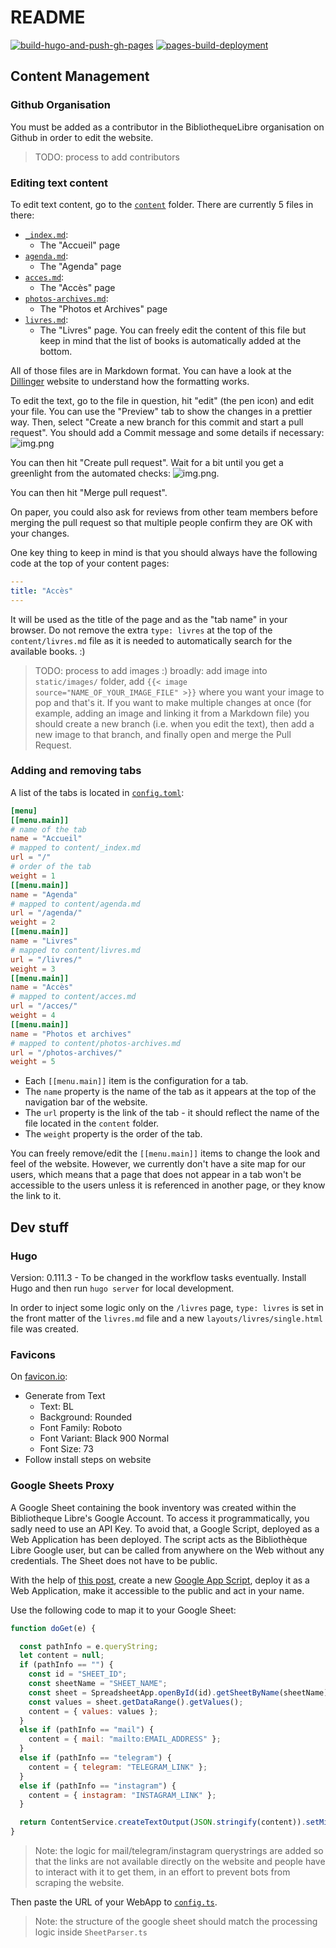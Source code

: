 # README
[![build-hugo-and-push-gh-pages](https://github.com/BibliothequeLibre/BibliothequeLibre.github.io/actions/workflows/deploy.yaml/badge.svg)](https://github.com/BibliothequeLibre/BibliothequeLibre.github.io/actions/workflows/deploy.yaml)
[![pages-build-deployment](https://github.com/BibliothequeLibre/BibliothequeLibre.github.io/actions/workflows/pages/pages-build-deployment/badge.svg)](https://github.com/BibliothequeLibre/BibliothequeLibre.github.io/actions/workflows/pages/pages-build-deployment)

## Content Management

### Github Organisation

You must be added as a contributor in the BibliothequeLibre organisation on Github in order to edit the website.
> TODO: process to add contributors

### Editing text content

To edit text content, go to the [`content`](content) folder. There are currently 5 files in there:

- [`_index.md`](content/_index.md):
    - The "Accueil" page
- [`agenda.md`](content/agenda.md):
  - The "Agenda" page
- [`acces.md`](content/acces.md):
  - The "Accès" page
- [`photos-archives.md`](content/photos-archives.md):
    - The "Photos et Archives" page
- [`livres.md`](content/livres.md):
    - The "Livres" page. You can freely edit the content of this file but keep in mind that the list of books is
      automatically added at the bottom.

All of those files are in Markdown format. You can have a look at the [Dillinger](https://dillinger.io/) website to
understand how the formatting works.

To edit the text, go to the file in question, hit "edit" (the pen icon) and edit your file. You can use the "Preview"
tab to show the changes in a prettier way. Then, select "Create a new branch for this commit and start a pull request".
You should add a Commit message and some details if necessary:
![img.png](readme-images/edit-text.png)

You can then hit "Create pull request". Wait for a bit until you get a greenlight from the automated checks:
![img.png](readme-images/pr-ok.png).

You can then hit "Merge pull request".

On paper, you could also ask for reviews from other team members before merging the pull request so that multiple people
confirm they are OK with your changes.

One key thing to keep in mind is that you should always have the following code at the top of your content pages:
```yaml
---
title: "Accès"
---
```
It will be used as the title of the page and as the "tab name" in your browser. Do not remove the extra `type: livres` at
the top of the `content/livres.md` file as it is needed to automatically search for the available books. :)

> TODO: process to add images :)
> broadly: add image into `static/images/` folder, add `{{< image source="NAME_OF_YOUR_IMAGE_FILE" >}}` where you want your
> image to pop and that's it. If you want to make multiple changes at once (for example, adding an image and linking it 
> from a Markdown file) you should create a new branch (i.e. when you edit the text), then add a new image to that branch, 
> and finally open and merge the Pull Request.

### Adding and removing tabs
A list of the tabs is located in [`config.toml`](config.toml):
```toml
[menu]
[[menu.main]]
# name of the tab
name = "Accueil"
# mapped to content/_index.md
url = "/"
# order of the tab
weight = 1
[[menu.main]]
name = "Agenda"
# mapped to content/agenda.md
url = "/agenda/"
weight = 2
[[menu.main]]
name = "Livres"
# mapped to content/livres.md
url = "/livres/"
weight = 3
[[menu.main]]
name = "Accès"
# mapped to content/acces.md
url = "/acces/"
weight = 4
[[menu.main]]
name = "Photos et archives"
# mapped to content/photos-archives.md
url = "/photos-archives/"
weight = 5
```
- Each `[[menu.main]]` item is the configuration for a tab.
- The `name` property is the name of the tab as it appears at the top of the navigation bar of the website.
- The `url` property is the link of the tab - it should reflect the name of the file located in the `content` folder.
- The `weight` property is the order of the tab.

You can freely remove/edit the `[[menu.main]]` items to change the look and feel of the website. However, we currently
don't have a site map for our users, which means that a page that does not appear in a tab won't be accessible to the 
users unless it is referenced in another page, or they know the link to it.

## Dev stuff

### Hugo

Version: 0.111.3 - To be changed in the workflow tasks eventually. Install Hugo and then run `hugo server` for local
development.

In order to inject some logic only on the `/livres` page, `type: livres` is set in the front matter of the `livres.md`
file and a new `layouts/livres/single.html` file was created.

### Favicons

On [favicon.io](https://favicon.io/favicon-generator):

- Generate from Text
    - Text: BL
    - Background: Rounded
    - Font Family: Roboto
    - Font Variant: Black 900 Normal
    - Font Size: 73
- Follow install steps on website

### Google Sheets Proxy

A Google Sheet containing the book inventory was created within the Bibliotheque Libre's Google Account.
To access it programmatically, you sadly need to use an API Key. To avoid that, a Google Script, deployed as a Web Application
has been deployed. The script acts as the Bibliothèque Libre Google user, but can be called from anywhere on the Web
without any credentials. The Sheet does not have to be public.

With the help
of [this post](https://stackoverflow.com/questions/62732791/get-data-from-google-sheets-without-sheets-api),
create a new [Google App Script](https://script.new), deploy it as a Web Application, make it accessible to the public
and act in your name.

Use the following code to map it to your Google Sheet:

```js
function doGet(e) {

  const pathInfo = e.queryString;
  let content = null;
  if (pathInfo == "") {
    const id = "SHEET_ID";
    const sheetName = "SHEET_NAME";
    const sheet = SpreadsheetApp.openById(id).getSheetByName(sheetName);
    const values = sheet.getDataRange().getValues();
    content = { values: values };
  }
  else if (pathInfo == "mail") {
    content = { mail: "mailto:EMAIL_ADDRESS" };
  }
  else if (pathInfo == "telegram") {
    content = { telegram: "TELEGRAM_LINK" };
  }
  else if (pathInfo == "instagram") {
    content = { instagram: "INSTAGRAM_LINK" };
  }

  return ContentService.createTextOutput(JSON.stringify(content)).setMimeType(ContentService.MimeType.JSON);
}

```
> Note: the logic for mail/telegram/instagram querystrings are added so that the links are not available directly on the
> website and people have to interact with it to get them, in an effort to prevent bots from scraping the website.

Then paste the URL of your WebApp to [`config.ts`](assets/ts/app/config.ts).
> Note: the structure of the google sheet should match the processing logic inside `SheetParser.ts`